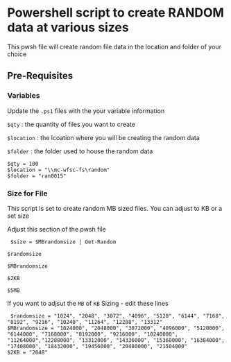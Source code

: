 # Powershell script to create RANDOM data at various sizes
This pwsh file will create random file data in the location and folder of your choice


## Pre-Requisites
### Variables
Update the ``.ps1`` files with the your variable information

``$qty``      : the quantity of files you want to create

``$location`` : the lcoation where you will be creating the random data

``$folder``   : the folder used to house the random data

```pwsh
$qty = 100
$location = "\\mc-wfsc-fs\random"
$folder = "ran0015" 

  ```
### Size for File
This script is set to create random MB sized files. You can adjust to KB or a set size

Adjust this section of the pwsh file
```pwsh
 $size = $MBrandomsize | Get-Random 
```
``$randomsize``

``$MBrandomsize``

``$2KB``

``$5MB``

If you want to adjsut the ``MB`` of ``KB`` Sizing - edit these lines
```pwsh
 $randomsize = "1024", "2048", "3072", "4096", "5120", "6144", "7168", "8192", "9216", "10240", "11264", "12288", "13312"
$MBrandomsize = "1024000", "2048000", "3072000", "4096000", "5120000", "6144000", "7168000", "8192000", "9216000", "10240000", "11264000","12288000", "13312000", "14336000", "15360000", "16384000", "17408000", "18432000", "19456000", "20480000", "21504000"
$2KB = "2048"  
```
